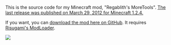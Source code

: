This is the source code for my Minecraft mod, "Regablith's MoreTools". [The last release was published on March 29, 2012 for Minecraft 1.2.4.](https://www.curseforge.com/minecraft/mc-mods/regabliths-moretools)

If you want, you can [download the mod here on GitHub](https://github.com/seaneoo/MoreTools/releases/tag/1.2.4_MoreTools_V.5). It requires [Risugami's ModLoader](https://mcarchive.net/mods/modloader).

![](https://media.forgecdn.net/attachments/8/630/Untitled-1_1823557_1_.png)
